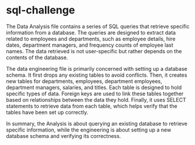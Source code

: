 # sql-challenge


The Data Analysis file contains a series of SQL queries that retrieve specific information from a database. The queries are designed to extract data related to employees and departments, such as employee details, hire dates, department managers, and frequency counts of employee last names. The data retrieved is not user-specific but rather depends on the contents of the database.

The data engineering file is primarily concerned with setting up a database schema. It first drops any existing tables to avoid conflicts. Then, it creates new tables for departments, employees, department employees, department managers, salaries, and titles. Each table is designed to hold specific types of data. Foreign keys are used to link these tables together based on relationships between the data they hold. Finally, it uses SELECT statements to retrieve data from each table, which helps verify that the tables have been set up correctly.

In summary, the Analysis is about querying an existing database to retrieve specific information, while the engineering is about setting up a new database schema and verifying its correctness.
